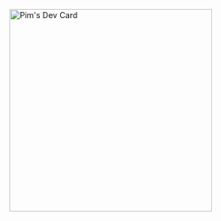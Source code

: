 <a href="https://app.daily.dev/pim86"><img src="https://api.daily.dev/devcards/v2/pYlBFUUK4VhSxhH9aULEv.png?r=gju" width="356" alt="Pim's Dev Card"/></a>

<!--
**fbps74/fbps74** is a ✨ _special_ ✨ repository because its `README.md` (this file) appears on your GitHub profile.

Here are some ideas to get you started:

- 🔭 I’m currently working on ...
- 🌱 I’m currently learning ...
- 👯 I’m looking to collaborate on ...
- 🤔 I’m looking for help with ...
- 💬 Ask me about ...
- 📫 How to reach me: ...
- 😄 Pronouns: ...
- ⚡ Fun fact: ...
-->
